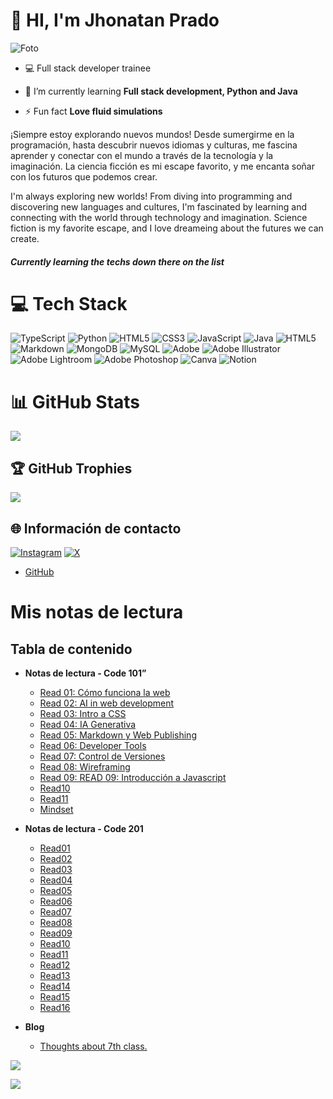 # 👋 HI, I'm Jhonatan Prado

![Foto](https://github.com/user-attachments/assets/748fba2d-bdd9-4957-98e2-15e161a84e91)

- 💻 Full stack developer trainee

- 🌱 I’m currently learning **Full stack development, Python and Java**

- ⚡ Fun fact **Love fluid simulations**

¡Siempre estoy explorando nuevos mundos! Desde sumergirme en la programación, hasta descubrir nuevos idiomas y culturas, me fascina aprender y conectar con el mundo a través de la tecnología y la imaginación. La ciencia ficción es mi escape favorito, y me encanta soñar con los futuros que podemos crear.

I'm always exploring new worlds! From diving into programming and discovering new languages and cultures, I'm fascinated by learning and connecting with the world through technology and imagination. Science fiction is my favorite escape, and I love dreameing about the futures we can create.

##### Currently learning the techs down there on the list

# 💻 Tech Stack

![TypeScript](https://img.shields.io/badge/typescript-%23007ACC.svg?style=for-the-badge&logo=typescript&logoColor=white) ![Python](https://img.shields.io/badge/python-3670A0?style=for-the-badge&logo=python&logoColor=ffdd54) ![HTML5](https://img.shields.io/badge/html5-%23E34F26.svg?style=for-the-badge&logo=html5&logoColor=white) ![CSS3](https://img.shields.io/badge/css3-%231572B6.svg?style=for-the-badge&logo=css3&logoColor=white) ![JavaScript](https://img.shields.io/badge/javascript-%23323330.svg?style=for-the-badge&logo=javascript&logoColor=%23F7DF1E) ![Java](https://img.shields.io/badge/java-%23ED8B00.svg?style=for-the-badge&logo=openjdk&logoColor=white) ![HTML5](https://img.shields.io/badge/html5-%23E34F26.svg?style=for-the-badge&logo=html5&logoColor=white) ![Markdown](https://img.shields.io/badge/markdown-%23000000.svg?style=for-the-badge&logo=markdown&logoColor=white) ![MongoDB](https://img.shields.io/badge/MongoDB-%234ea94b.svg?style=for-the-badge&logo=mongodb&logoColor=white) ![MySQL](https://img.shields.io/badge/mysql-4479A1.svg?style=for-the-badge&logo=mysql&logoColor=white) ![Adobe](https://img.shields.io/badge/adobe-%23FF0000.svg?style=for-the-badge&logo=adobe&logoColor=white) ![Adobe Illustrator](https://img.shields.io/badge/adobe%20illustrator-%23FF9A00.svg?style=for-the-badge&logo=adobe%20illustrator&logoColor=white) ![Adobe Lightroom](https://img.shields.io/badge/Adobe%20Lightroom-31A8FF.svg?style=for-the-badge&logo=Adobe%20Lightroom&logoColor=white) ![Adobe Photoshop](https://img.shields.io/badge/adobe%20photoshop-%2331A8FF.svg?style=for-the-badge&logo=adobe%20photoshop&logoColor=white) ![Canva](https://img.shields.io/badge/Canva-%2300C4CC.svg?style=for-the-badge&logo=Canva&logoColor=white) ![Notion](https://img.shields.io/badge/Notion-%23000000.svg?style=for-the-badge&logo=notion&logoColor=white)

# 📊 GitHub Stats

![](https://github-readme-stats.vercel.app/api?username=GudielVFX&theme=dark&hide_border=false&include_all_commits=false&count_private=false)<br/>

## 🏆 GitHub Trophies

![](https://github-profile-trophy.vercel.app/?username=GudielVFX&theme=radical&no-frame=false&no-bg=true&margin-w=4)

## 🌐 Información de contacto

[![Instagram](https://img.shields.io/badge/Instagram-%23E4405F.svg?logo=Instagram&logoColor=white)](https://instagram.com/gudiel.vfx) [![X](https://img.shields.io/badge/X-black.svg?logo=X&logoColor=white)](https://x.com/gudiel_py)

- [GitHub](https://github.com/GudielVFX "Mi Github")

# Mis notas de lectura

## Tabla de contenido

- **Notas de lectura - Code 101”**

  - [Read 01: Cómo funciona la web](./101/read01.md)
  - [Read 02: AI in web development](./101/read02.md)
  - [Read 03: Intro a CSS](./101/read03.md)
  - [Read 04: IA Generativa](./101/read04.md)
  - [Read 05: Markdown y Web Publishing](./101/read05.md)
  - [Read 06: Developer Tools](./101/read06.md)
  - [Read 07: Control de Versiones](./101/read07.md)
  - [Read 08: Wireframing](./101/read08.md)
  - [Read 09: READ 09: Introducción a Javascript](./101/read09.md)
  - [Read10](./101/read10.md)
  - [Read11](./101/read11.md)
  - [Mindset](./101/mindset.md)

- **Notas de lectura - Code 201**

  - [Read01](./201/read01.md)
  - [Read02](./201/read02.md)
  - [Read03](./201/read03.md)
  - [Read04](./201/read04.md)
  - [Read05](./201/read05.md)
  - [Read06](./201/read06.md)
  - [Read07](./201/read07.md)
  - [Read08](./201/read08.md)
  - [Read09](./201/read09.md)
  - [Read10](./201/read10.md)
  - [Read11](./201/read11.md)
  - [Read12](./201/read12.md)
  - [Read13](./201/read13.md)
  - [Read14](./201/read14.md)
  - [Read15](./201/read15.md)
  - [Read16](./201/read16.md)

- **Blog**
  - [Thoughts about 7th class.](./Blog/class07.md)
  
  <p align="center">

<img src="https://raw.githubusercontent.com/catppuccin/catppuccin/main/assets/footers/gray0_ctp_on_line.svg?sanitize=true" />
</p>

[![](https://visitcount.itsvg.in/api?id=GudielVFX&icon=0&color=0)](https://visitcount.itsvg.in)



